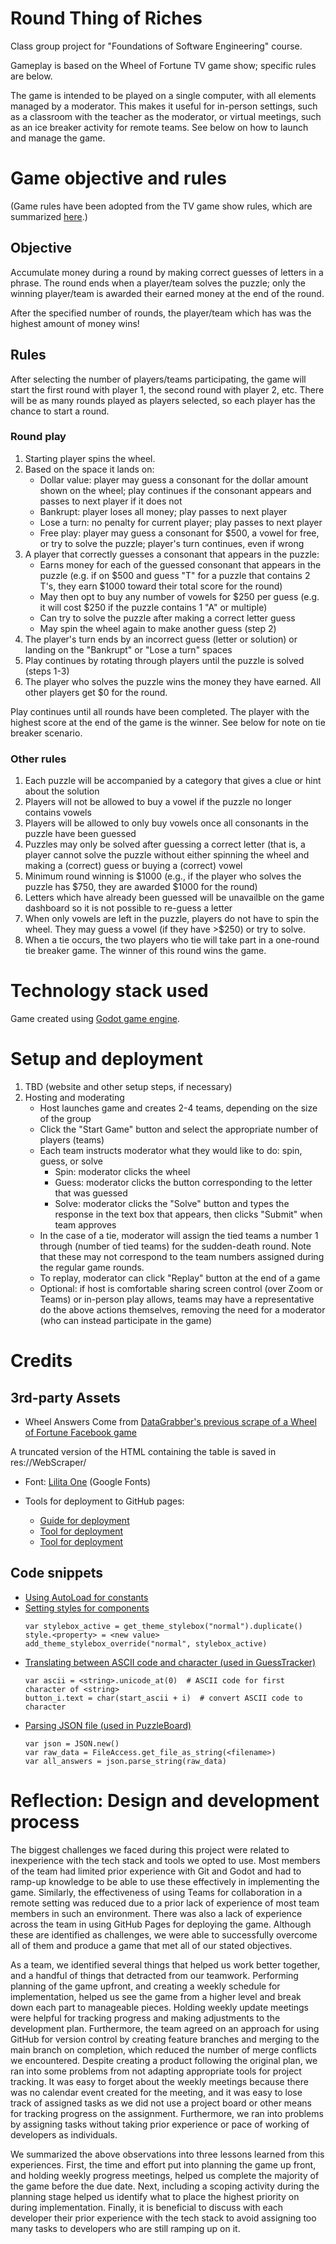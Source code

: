 # Round Thing of Riches

Class group project for "Foundations of Software Engineering" course.

Gameplay is based on the Wheel of Fortune TV game show; specific rules are below.

The game is intended to be played on a single computer, with all elements managed by a moderator.  This makes it useful for in-person settings, such as a classroom with the teacher as the moderator, or virtual meetings, such as an ice breaker activity for remote teams.  See below on how to launch and manage the game.

# Game objective and rules

(Game rules have been adopted from the TV game show rules, which are summarized [here](https://roulettedoc.com/wof-rules).)

## Objective

Accumulate money during a round by making correct guesses of letters in a phrase.  The round ends when a player/team solves the puzzle; only the winning player/team is awarded their earned money at the end of the round.

After the specified number of rounds, the player/team which has was the highest amount of money wins!

## Rules

After selecting the number of players/teams participating, the game will start the first round with player 1, the second round with player 2, etc.  There will be as many rounds played as players selected, so each player has the chance to start a round.

### Round play

1. Starting player spins the wheel.
2. Based on the space it lands on:
	* Dollar value: player may guess a consonant for the dollar amount shown on the wheel; play continues if the consonant appears and passes to next player if it does not
	* Bankrupt: player loses all money; play passes to next player
	* Lose a turn: no penalty for current player; play passes to next player
	* Free play: player may guess a consonant for $500, a vowel for free, or try to solve the puzzle; player's turn continues, even if wrong
3. A player that correctly guesses a consonant that appears in the puzzle:
	* Earns money for each of the guessed consonant that appears in the puzzle (e.g. if on $500 and guess "T" for a puzzle that contains 2 T's, they earn $1000 toward their total score for the round)
	* May then opt to buy any number of vowels for $250 per guess (e.g. it will cost $250 if the puzzle contains 1 "A" or multiple)
	* Can try to solve the puzzle after making a correct letter guess
	* May spin the wheel again to make another guess (step 2)
4. The player's turn ends by an incorrect guess (letter or solution) or landing on the "Bankrupt" or "Lose a turn" spaces
5. Play continues by rotating through players until the puzzle is solved (steps 1-3)
6. The player who solves the puzzle wins the money they have earned.  All other players get $0 for the round.

Play continues until all rounds have been completed.  The player with the highest score at the end of the game is the winner.  See below for note on tie breaker scenario.

### Other rules

1. Each puzzle will be accompanied by a category that gives a clue or hint about the solution
2. Players will not be allowed to buy a vowel if the puzzle no longer contains vowels
3. Players will be allowed to only buy vowels once all consonants in the puzzle have been guessed
4. Puzzles may only be solved after guessing a correct letter (that is, a player cannot solve the puzzle without either spinning the wheel and making a (correct) guess or buying a (correct) vowel
5. Minimum round winning is $1000 (e.g., if the player who solves the puzzle has $750, they are awarded $1000 for the round)
6. Letters which have already been guessed will be unavailble on the game dashboard so it is not possible to re-guess a letter
7. When only vowels are left in the puzzle, players do not have to spin the wheel.  They may guess a vowel (if they have >$250) or try to solve.
8. When a tie occurs, the two players who tie will take part in a one-round tie breaker game.  The winner of this round wins the game.

# Technology stack used

Game created using [Godot game engine](https://godotengine.org/).

# Setup and deployment

1. TBD (website and other setup steps, if necessary)
2. Hosting and moderating
   * Host launches game and creates 2-4 teams, depending on the size of the group
   * Click the "Start Game" button and select the appropriate number of players (teams)
   * Each team instructs moderator what they would like to do: spin, guess, or solve
     * Spin: moderator clicks the wheel
     * Guess: moderator clicks the button corresponding to the letter that was guessed
     * Solve: moderator clicks the "Solve" button and types the response in the text box that appears, then clicks "Submit" when team approves
   * In the case of a tie, moderator will assign the tied teams a number 1 through (number of tied teams) for the sudden-death round.  Note that these may not correspond to the team numbers assigned during the regular game rounds.
   * To replay, moderator can click "Replay" button at the end of a game
   * Optional: if host is comfortable sharing screen control (over Zoom or Teams) or in-person play allows, teams may have a representative do the above actions themselves, removing the need for a moderator (who can instead participate in the game)

# Credits

## 3rd-party Assets

* Wheel Answers Come from [DataGrabber's previous scrape of a Wheel of Fortune Facebook game](
https://www.datagrabber.org/wheel-of-fortune-facebook-game/wheel-of-fortune-cheat-answer/)

A truncated version of the HTML containing the table is saved in res://WebScraper/

* Font: [Lilita One](https://fonts.google.com/specimen/Lilita+One?classification=Display&stroke=Sans+Serif&sort=popularity&preview.text=ABCDEFGHIJK&preview.text_type=custom) (Google Fonts)

* Tools for deployment to GitHub pages:
  - [Guide for deployment](https://www.reddit.com/r/godot/comments/10buva4/github_action_to_deploy_a_godot_4_game/?rdt=39430)
  - [Tool for deployment](https://gist.github.com/Dams4K/0485cbc874a04030eac8cf0e40c730ac)
  - [Tool for deployment](https://github.com/gzuidhof/coi-serviceworker)

## Code snippets

* [Using AutoLoad for constants](https://docs.godotengine.org/en/3.0/getting_started/step_by_step/singletons_autoload.html)
* [Setting styles for components](https://www.reddit.com/r/godot/comments/12zh2qq/godot_40_why_wont_my_ui_panel_stylebox_overwrite/)
  ```
  var stylebox_active = get_theme_stylebox("normal").duplicate()
  style.<property> = <new value>
  add_theme_stylebox_override("normal", stylebox_active)
  ```
* [Translating between ASCII code and character (used in GuessTracker)](https://ask.godotengine.org/106152/convert-an-character-to-ascii-value)
  ```
  var ascii = <string>.unicode_at(0)  # ASCII code for first character of <string>
  button_i.text = char(start_ascii + i)  # convert ASCII code to character
  ```
* [Parsing JSON file (used in PuzzleBoard)](https://docs.godotengine.org/en/stable/classes/class_json.html)
  ```
  var json = JSON.new()
  var raw_data = FileAccess.get_file_as_string(<filename>)
  var all_answers = json.parse_string(raw_data)
  ```

# Reflection: Design and development process

The biggest challenges we faced during this project were related to inexperience with the tech stack and tools we opted to use.  Most members of the team had limited prior experience with Git and Godot and had to ramp-up knowledge to be able to use these effectively in implementing the game.  Similarly, the effectiveness of using Teams for collaboration in a remote setting was reduced due to a prior lack of experience of most team members in such an environment.  There was also a lack of experience across the team in using GitHub Pages for deploying the game.  Although these are identified as challenges, we were able to successfully overcome all of them and produce a game that met all of our stated objectives.

As a team, we identified several things that helped us work better together, and a handful of things that detracted from our teamwork.  Performing planning of the game upfront, and creating a weekly schedule for implementation, helped us see the game from a higher level and break down each part to manageable pieces.  Holding weekly update meetings were helpful for tracking progress and making adjustments to the development plan.  Furthermore, the team agreed on an approach for using GitHub for version control by creating feature branches and merging to the main branch on completion, which reduced the number of merge conflicts we encountered.  Despite creating a product following the original plan, we ran into some problems from not adapting appropriate tools for project tracking.  It was easy to forget about the weekly meetings because there was no calendar event created for the meeting, and it was easy to lose track of assigned tasks as we did not use a project board or other means for tracking progress on the assignment.  Furthermore, we ran into problems by assigning tasks without taking prior experience or pace of working of developers as individuals.

We summarized the above observations into three lessons learned from this experiences.  First, the time and effort put into planning the game up front, and holding weekly progress meetings, helped us complete the majority of the game before the due date.  Next, including a scoping activity during the planning stage helped us identify what to place the highest priority on during implementation.  Finally, it is beneficial to discuss with each developer their prior experience with the tech stack to avoid assigning too many tasks to developers who are still ramping up on it.
<!--stackedit_data:
eyJoaXN0b3J5IjpbLTYxOTI1NTk2M119
-->